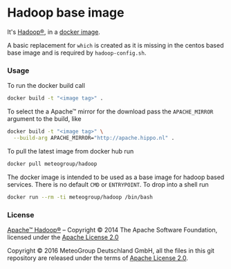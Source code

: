 
Hadoop base image
=================

It's [Hadoop®](http://hadoop.apache.org), in a
[docker image](https://hub.docker.com/r/meteogroup/hadoop/).

A basic replacement for `which` is created as it is missing in the centos based
base image and is required by `hadoop-config.sh`.


### Usage

To run the docker build call

```bash
docker build -t "<image tag>" .
```

To select the a Apache™ mirror for the download pass the `APACHE_MIRROR`
argument to the build, like

```bash
docker build -t "<image tag>" \
  --build-arg APACHE_MIRROR="http://apache.hippo.nl" .
```

To pull the latest image from docker hub run

```bash
docker pull meteogroup/hadoop
```

The docker image is intended to be used as a base image for hadoop based
services. There is no default `CMD` or `ENTRYPOINT`. To drop into a shell
run

```bash
docker run --rm -ti meteogroup/hadoop /bin/bash
```


### License

[Apache™ Hadoop®](http://hadoop.apache.org)
– Copyright © 2014 The Apache Software Foundation, licensed under the
[Apache License 2.0](http://www.apache.org/licenses/LICENSE-2.0)

Copyright © 2016 MeteoGroup Deutschland GmbH,
all the files in this git repository are released under the terms of
[Apache License 2.0](http://www.apache.org/licenses/LICENSE-2.0).
